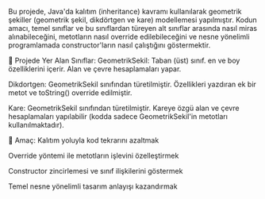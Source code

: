 Bu projede, Java'da kalıtım (inheritance) kavramı kullanılarak geometrik şekiller (geometrik şekil, dikdörtgen ve kare) modellemesi yapılmıştır. Kodun amacı, temel sınıflar ve bu sınıflardan türeyen alt sınıflar arasında nasıl miras alınabileceğini,
metotların nasıl override edilebileceğini ve nesne yönelimli programlamada constructor'ların nasıl çalıştığını göstermektir.

📌 Projede Yer Alan Sınıflar:
GeometrikSekil: Taban (üst) sınıf. en ve boy özelliklerini içerir. Alan ve çevre hesaplamaları yapar.

Dikdortgen: GeometrikSekil sınıfından türetilmiştir. Özellikleri yazdıran ek bir metot ve toString() override edilmiştir.

Kare: GeometrikSekil sınıfından türetilmiştir. Kareye özgü alan ve çevre hesaplamaları yapılabilir (kodda sadece GeometrikSekil'in metotları kullanılmaktadır).

🎯 Amaç:
Kalıtım yoluyla kod tekrarını azaltmak

Override yöntemi ile metotların işlevini özelleştirmek

Constructor zincirlemesi ve sınıf ilişkilerini göstermek

Temel nesne yönelimli tasarım anlayışı kazandırmak
